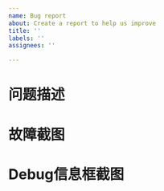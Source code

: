 ```yaml
---
name: Bug report
about: Create a report to help us improve
title: ''
labels: ''
assignees: ''

---
```


# 问题描述

# 故障截图

# Debug信息框截图
